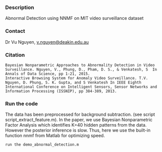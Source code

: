 ### Description
Abnormal Detection using NNMF on MIT video surveillance dataset

### Contact
Dr Vu Nguyen, v.nguyen@deakin.edu.au

### Citation
    Bayesian Nonparametric Approaches to Abnormality Detection in Video Surveillance. Nguyen, V., Phung, D., Pham, D. S., & Venkatesh, S  In Annals of Data Science, pp 1-21, 2015.
    Interactive Browsing System for Anomaly Video Surveillance. T.V. Nguyen, D. Phung, S. K. Gupta, and S Venkatesh In IEEE Eighth International Conference on Intelligent Sensors, Sensor Networks and Information Processing (ISSNIP), pp 384-389, 2013.

### Run the code
The data has been preprocessed for background subtraction. (see script script_extract_feature.m).
In the paper, we use Bayesian Nonparametric Factor Analysis which identifies K=40 hidden patterns from the data. However the posterior inference is slow. Thus, here we use the built-in function nnmf from Matlab for optimizing speed.

    run the demo_abnormal_detection.m	

